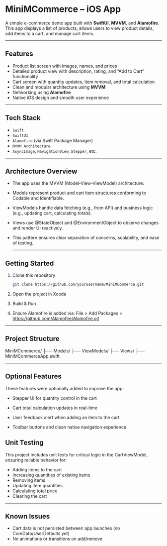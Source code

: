 # MiniMCommerce – iOS App

A simple e-commerce demo app built with **SwiftUI**, **MVVM**, and **Alamofire**. This app displays a list of products, allows users to view product details, add items to a cart, and manage cart items.

---

## Features

- Product list screen with images, names, and prices
- Detailed product view with description, rating, and “Add to Cart” functionality
- Cart screen with quantity updates, item removal, and total calculation
- Clean and modular architecture using **MVVM**
- Networking using **Alamofire**
- Native iOS design and smooth user experience

---

## Tech Stack

- `Swift`
- `SwiftUI`
- `Alamofire` (via Swift Package Manager)
- `MVVM Architecture`
- `AsyncImage`, `NavigationView`, `Stepper`, etc.

---

## Architecture Overview

- The app uses the MVVM (Model-View-ViewModel) architecture:

- Models represent product and cart item structures conforming to Codable and Identifiable.

- ViewModels handle data fetching (e.g., from API) and business logic (e.g., updating cart, calculating totals).

- Views use @StateObject and @EnvironmentObject to observe changes and render UI reactively.

- This pattern ensures clear separation of concerns, scalability, and ease of testing.

  ---

## Getting Started

1. Clone this repository:
   ```bash
   git clone https://github.com/yourusername/MiniMCommerce.git
   
2. Open the project in Xcode

3. Build & Run

4. Ensure Alamofire is added via:
   File > Add Packages > https://github.com/Alamofire/Alamofire.git

---

## Project Structure

MiniMCommerce/
├── Models/
├── ViewModels/
├── Views/
├── MiniMCommerceApp.swift

---

## Optional Features

These features were optionally added to improve the app:

- Stepper UI for quantity control in the cart

- Cart total calculation updates in real-time

- User feedback alert when adding an item to the cart

- Toolbar buttons and clean native navigation experience

## Unit Testing
This project includes unit tests for critical logic in the CartViewModel, ensuring reliable behavior for:

- Adding items to the cart
- Increasing quantities of existing items
- Removing items
- Updating item quantities
- Calculating total price
- Clearing the cart

---

## Known Issues

- Cart data is not persisted between app launches (no CoreData/UserDefaults yet)
- No animations or transitions on add/remove



